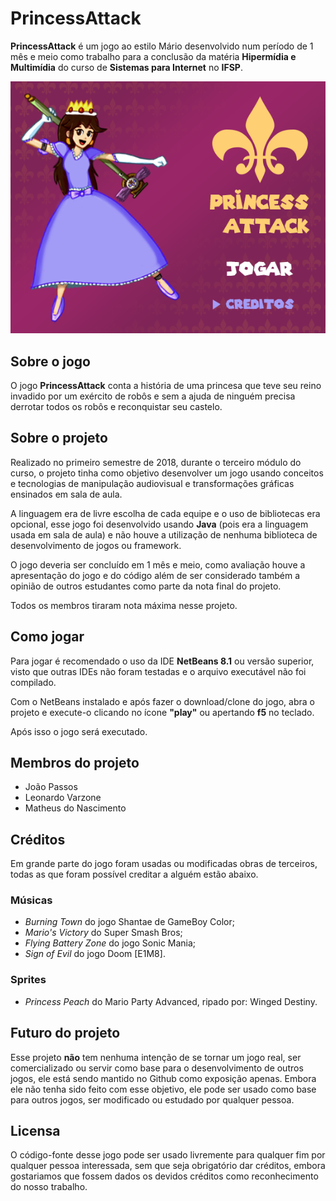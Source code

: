﻿# PrincessAttack
**PrincessAttack** é um jogo ao estilo Mário desenvolvido num período de 1 mês e meio como trabalho para a conclusão da matéria **Hipermídia e Multimídia** do curso de **Sistemas para Internet** no **IFSP**.

![Imagem do jogo](readmegit/imagemjogo.png)

## Sobre o jogo
O jogo **PrincessAttack** conta a história de uma princesa que teve seu reino invadido por um exército de robôs e sem a ajuda de ninguém precisa derrotar todos os robôs e reconquistar seu castelo.

## Sobre o projeto
Realizado no primeiro semestre de 2018, durante o terceiro módulo do curso, o projeto tinha como objetivo desenvolver um jogo usando conceitos e tecnologias de manipulação audiovisual e transformações gráficas ensinados em sala de aula.

A linguagem era de livre escolha de cada equipe e o uso de bibliotecas era opcional, esse jogo foi desenvolvido usando **Java** (pois era a linguagem usada em sala de aula) e não houve a utilização de nenhuma biblioteca de desenvolvimento de jogos ou framework.

O jogo deveria ser concluído em 1 mês e meio, como avaliação houve a apresentação do jogo e do código além de ser considerado também a opinião de outros estudantes como parte da nota final do projeto.

Todos os membros tiraram nota máxima nesse projeto.

## Como jogar
Para jogar é recomendado o uso da IDE **NetBeans 8.1** ou versão superior, visto que outras IDEs não foram testadas e o arquivo executável não foi compilado.

Com o NetBeans instalado e após fazer o download/clone do jogo, abra o projeto e execute-o clicando no ícone **"play"** ou apertando **f5** no teclado.

Após isso o jogo será executado.

## Membros do projeto
* João Passos
* Leonardo Varzone
* Matheus do Nascimento

## Créditos
Em grande parte do jogo foram usadas ou modificadas obras de terceiros, todas as que foram possível creditar a alguém estão abaixo.
### Músicas
* *Burning Town* do jogo Shantae de GameBoy Color;
* *Mario's Victory* do Super Smash Bros;
* *Flying Battery Zone* do jogo Sonic Mania;
* *Sign of Evil* do jogo Doom [E1M8].
### Sprites
* *Princess Peach* do Mario Party Advanced, ripado por: Winged Destiny.

## Futuro do projeto
Esse projeto **não** tem nenhuma intenção de se tornar um jogo real, ser comercializado ou servir como base para o desenvolvimento de outros jogos, ele está sendo mantido no Github como exposição apenas. Embora ele não tenha sido feito com esse objetivo, ele pode ser usado como base para outros jogos, ser modificado ou estudado por qualquer pessoa.

## Licensa
O código-fonte desse jogo pode ser usado livremente para qualquer fim por qualquer pessoa interessada, sem que seja obrigatório dar créditos, embora gostariamos que fossem dados os devidos créditos como reconhecimento do nosso trabalho.